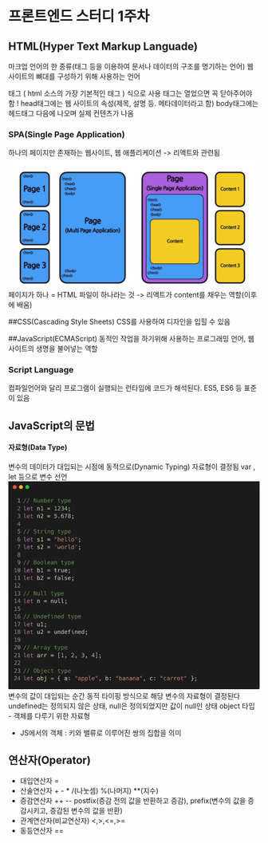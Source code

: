 #  프론트엔드 스터디 1주차
##  HTML(Hyper Text Markup Languade)
마크업 언어의 한 종류(태그 등을 이용하여 문서나 데이터의 구조를 명기하는 언어)
웹 사이트의 뼈대를 구성하기 위해 사용하는 언어

태그<html> </html> ( html 소스의 가장 기본적인 태그 )
식으로 사용
태그는 열었으면 꼭 닫아주어야 함 !
head태그에는 웹 사이트의 속성(제목, 설명 등. 메타데이터라고 함)
body태그에는 헤드태그 다음에 나오며 실제 컨텐츠가 나옴

### SPA(Single Page Application)
하나의 페이지만 존재하는 웹사이트, 웹 애플리케이션
-> 리액트와 관련됨
![왼쪽은 기존 멀티 페이지 애플리케이션,오른쪽은 싱글 페이지 애플리케이션](./image.png)
페이지가 하나 = HTML 파일이 하나라는 것 -> 리액트가 content를 채우는 역할(이후에 배움)

##CSS(Cascading Style Sheets)
CSS를 사용하여 디자인을 입힐 수 있음

##JavaScript(ECMAScript)
동적인 작업을 하기위해 사용하는 프로그래밍 언어, 웹 사이트의 생명을 불어넣는 역할

### Script Language
컴파일언어와 달리 프로그램이 실행되는 런타임에 코드가 해석된다.
ES5, ES6 등 표준이 있음

## JavaScript의 문법
#### 자료형(Data Type)
변수의 데이터가 대입되는 시점에 동적으로(Dynamic Typing) 자료형이 결정됨
var , let 등으로 변수 선언
![자료형](./자료형.PNG)
변수의 값이 대입되는 순간 동적 타이핑 방식으로 해당 변수의 자료형이 결정된다
undefined는 정의되지 않은 상태, null은 정의되었지만 값이 null인 상태
object 타입 - 객체를 다루기 위한 자료형
* JS에서의 객체 : 키와 밸류로 이루어진 쌍의 집합을 의미

## 연산자(Operator)
* 대입연산자 =
* 산술연산자 + - * /(나눗셈) %(나머지) **(지수)
* 증감연산자 ++ -- postfix(증감 전의 값을 반환하고 증감), prefix(변수의 값을 증감시키고, 증감된 변수의 값을 반환)
* 관계연산자(비교연산자) <,>,<=,>=
* 동등연산자 ==
